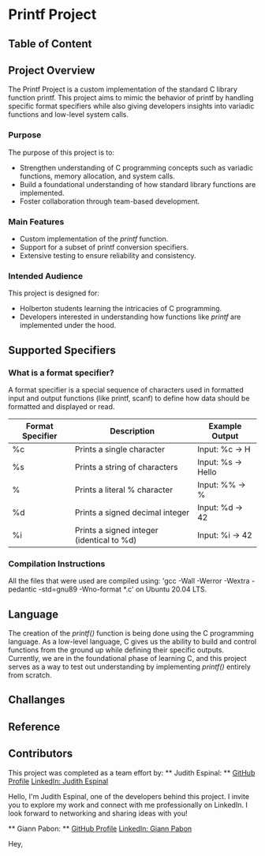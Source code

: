 # Printf Project

## Table of Content


## Project Overview
The Printf Project is a custom implementation of the standard C library function printf. This project aims to mimic the behavior of printf by handling specific format specifiers while also giving developers insights into variadic functions and low-level system calls.

### Purpose
The purpose of this project is to:
* Strengthen understanding of C programming concepts such as variadic functions, memory allocation, and system calls.
* Build a foundational understanding of how standard library functions are implemented.
* Foster collaboration through team-based development.

### Main Features
* Custom implementation of the _printf_ function.
* Support for a subset of printf conversion specifiers.
* Extensive testing to ensure reliability and consistency.

### Intended Audience
This project is designed for:
* Holberton students learning the intricacies of C programming.
* Developers interested in understanding how functions like _printf_ are implemented under the hood.

## Supported Specifiers

### What is a format specifier?
A format specifier is a special sequence of characters used in formatted input and output functions (like printf, scanf) to define how data should be formatted and displayed or read.

| Format Specifier | Description                               | Example Output       |
|------------------|-------------------------------------------|----------------------|
| %c               | Prints a single character                 | Input: %c -> H       |
| %s               | Prints a string of characters             | Input: %s -> Hello   |
| %                | Prints a literal % character              | Input: %% -> %       |
| %d               | Prints a signed decimal integer           | Input: %d -> 42      |
| %i               | Prints a signed integer (identical to %d) | Input: %i -> 42      |

### Compilation Instructions
All the files that were used are compiled using:
'gcc -Wall -Werror -Wextra -pedantic -std=gnu89 -Wno-format *.c' on Ubuntu 20.04 LTS.

## Language
The creation of the _printf()_ function is being done using the C programming language. As a low-level language, C gives us the ability to build and control functions from the ground up while defining their specific outputs. Currently, we are in the foundational phase of learning C, and this project serves as a way to test out understanding by implementing _printf()_ entirely from scratch.

## Challanges

## Reference

## Contributors
This project was completed as a team effort by:
** Judith Espinal: ** [GitHub Profile](https://github.com/judiihh)
[LinkedIn: Judith Espinal](https://www.linkedin.com/in/judithespinal12)

Hello, I'm Judith Espinal, one of the developers behind this project. I invite you to explore my work and connect with me professionally on LinkedIn. I look forward to networking and sharing ideas with you!

** Giann Pabon: ** [GitHub Profile](https://github.com/GiannPabon)
[LinkedIn: Giann Pabon](https://www.linkedin.com/in/giannpabon/)

Hey, 

